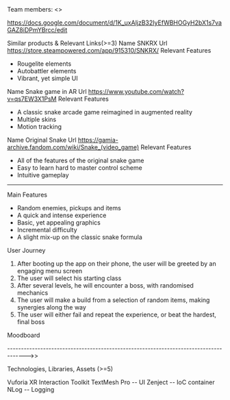 <SNKRX AR>
Team members: <Iurea Marius> <Hutu Tudor> <>
  
  
 https://docs.google.com/document/d/1K_uxAljzB32IyEfWBHOGyH2bX1s7vaGAZ8iDPmYBrcc/edit
  

Similar products & Relevant Links(>=3)
Name SNKRX
Url https://store.steampowered.com/app/915310/SNKRX/
Relevant Features
-	Rougelite elements
-	Autobattler elements
-	Vibrant, yet simple UI

Name Snake game in AR
Url https://www.youtube.com/watch?v=qs7EW3X1PsM
Relevant Features
-	A classic snake arcade game reimagined in augmented reality
-	Multiple skins
-	Motion tracking

Name Original Snake
Url https://gamia-archive.fandom.com/wiki/Snake_(video_game)
Relevant Features
-	All of the features of the original snake game 
-	Easy to learn hard to master control scheme
-	Intuitive gameplay

-------------------------------------------------------------------------------------

Main Features 
-	Random enemies, pickups and items
-	A quick and intense experience
-	Basic, yet appealing graphics
-	Incremental difficulty
-	A slight mix-up on the classic snake formula

User Journey 
1.	 After booting up the app on their phone, the user will be greeted by an engaging menu screen
2.	 The user will select his starting class
3.	 After several levels, he will encounter a boss, with randomised mechanics
4.	 The user will make a build from a selection of random items, making synergies along the way
5.	 The user will either fail and repeat the experience, or beat the hardest, final boss

Moodboard


  
 

------------------------------------------------------------------------------------->>

Technologies, Libraries, Assets (>=5)


Vuforia 
XR Interaction Toolkit 
TextMesh Pro -- UI 
Zenject -- IoC container 
NLog -- Logging
